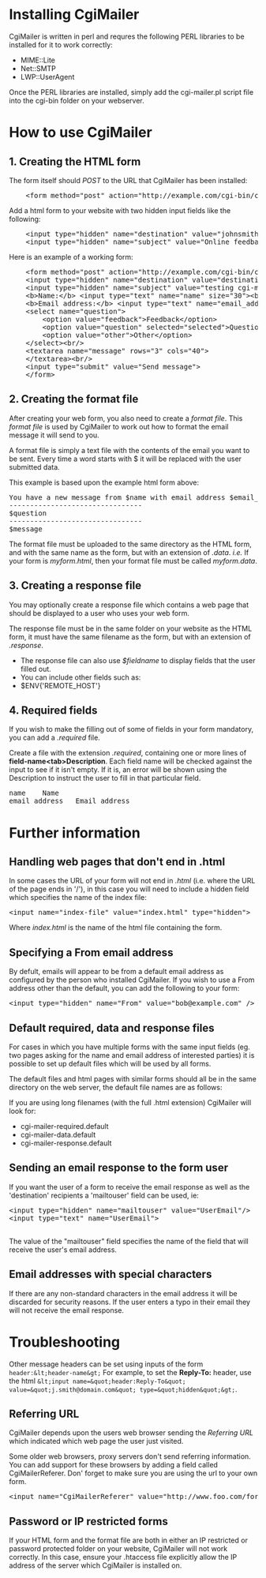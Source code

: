 # Installing CgiMailer

CgiMailer is written in perl and requres the following PERL libraries to be installed
for it to work correctly:

 - MIME::Lite
 - Net::SMTP
 - LWP::UserAgent

Once the PERL libraries are installed, simply add the cgi-mailer.pl script file
into the cgi-bin folder on your webserver.

# How to use CgiMailer

## 1. Creating the HTML form

The form itself should _POST_ to the URL that CgiMailer has been installed:

<pre class="prettyprint lang-html">
    &lt;form method="post" action="http://example.com/cgi-bin/cgi-mailer.pl"&gt;
</pre>

Add a html form to your website with two hidden input fields like the following:

<pre class="prettyprint lang-html">
    &lt;input type="hidden" name="destination" value="johnsmith@example.com"&gt;
    &lt;input type="hidden" name="subject" value="Online feedback form"&gt;
</pre>

Here is an example of a working form:

<pre class="prettyprint lang-html">
    &lt;form method="post" action="http://example.com/cgi-bin/cgi-mailer.pl"&gt;
    &lt;input type="hidden" name="destination" value="destination@example.com"&gt;
    &lt;input type="hidden" name="subject" value="testing cgi-mailer"&gt;
    &lt;b&gt;Name:&lt;/b&gt; &lt;input type="text" name="name" size="30"&gt;&lt;br/&gt;
    &lt;b&gt;Email address:&lt;/b&gt; &lt;input type="text" name="email_address" size="30"&gt;&lt;br/&gt;
    &lt;select name="question"&gt;
        &lt;option value="feedback"&gt;Feedback&lt;/option&gt;
        &lt;option value="question" selected="selected"&gt;Question&lt;/option&gt;
        &lt;option value="other"&gt;Other&lt;/option&gt;
    &lt;/select&gt;&lt;br/&gt;
    &lt;textarea name="message" rows="3" cols="40"&gt;
    &lt;/textarea&gt;&lt;br/&gt;
    &lt;input type="submit" value="Send message"&gt;
    &lt;/form&gt;
</pre>

## 2. Creating the format file

After creating your web form, you also need to create a _format file_. This _format file_ is
used by CgiMailer to work out how to format the email message it will send to you.

A format file is simply a text file with the contents of the email you want to be sent.
Every time a word starts with $ it will be replaced with the user submitted data.

This example is based upon the example html form above:

<pre>
You have a new message from $name with email address $email_address
--------------------------------
$question
--------------------------------
$message
</pre>

The format file must be uploaded to the same directory as the HTML form,
and with the same name as the form, but with an extension of _.data_.
_i.e._ If your form is _myform.html_, then your
       format file must be called _myform.data_.

## 3. Creating a response file

You may optionally create a response file which contains a web page that
should be displayed to a user who uses your web form.

The response file must be in the same folder on your website
as the HTML form, it must have the same filename as the form,
but with an extension of _.response_.

- The response file can also use _$fieldname_ to display fields that the user filled out.
- You can include other fields such as:
 - $ENV{'REMOTE_HOST'}

## 4. Required fields

If you wish to make the filling out of some of fields in your
form mandatory, you can add a _.required_ file.

Create a file with the extension _.required_, containing one or more
lines of __field-name&lt;tab&gt;Description__. Each field name
will be checked against the input to see if it isn't empty. If
it is, an error will be shown using the Description to instruct
the user to fill in that particular field.

<pre>
name    Name
email_address   Email address
</pre>

# Further information

## Handling web pages that don't end in .html

In some cases the URL of your form will not end in _.html_ (i.e. where the
URL of the page ends in '/'), in this case you will need to include a hidden
field which specifies the name of the index file:

<pre class="prettyprint lang-html">
&lt;input name="index-file" value="index.html" type="hidden"&gt;
</pre>

Where _index.html_ is the name of the html file containing the form.

## Specifying a From email address

By defult, emails will appear to be from a default email address as configured
by the person who installed CgiMailer. If you wish to use a From address other
than the default, you can add the following to your form:

<pre class="prettyprint lang-html">
&lt;input type="hidden" name="From" value="bob@example.com" /&gt;
</pre>

## Default required, data and response files

For cases in which you have multiple forms with the same input fields (eg.
two pages asking for the name and email address of interested parties) it is
possible to set up default files which will be used by all forms.

The default files and html pages with similar forms should all be in the
same directory on the web server, the default file names are as follows:

If you are using long filenames (with the full .html extension) CgiMailer
will look for:

- cgi-mailer-required.default
- cgi-mailer-data.default
- cgi-mailer-response.default

## Sending an email response to the form user

If you want the user of a form to receive the email response
as well as the 'destination' recipients a 'mailtouser' field can be
used, ie:

<pre class="prettyprint lang-html">
&lt;input type="hidden" name="mailtouser" value="UserEmail"/&gt;
&lt;input type="text" name="UserEmail"&gt;<br />
</pre>

The value of the "mailtouser" field specifies the name of the field that
will receive the user's email address.

## Email addresses with special characters

If there are any non-standard characters in the email address it will be
discarded for security reasons. If the user enters a typo in their email
they will not receive the email response.

# Troubleshooting

Other message headers can be set using inputs of the form
`header:&lt;header-name&gt;` For example, to set the
<b>Reply-To:</b> header, use the html `&lt;input
name=&quot;header:Reply-To&quot; value=&quot;j.smith@domain.com&quot;
type=&quot;hidden&quot;&gt;`.</p>

## Referring URL

CgiMailer depends upon the users web browser sending the _Referring URL_
which indicated which web page the user just visited.

Some older web browsers, proxy servers don't send referring
information. You can add support for these browsers by adding
a field called CgiMailerReferer. Don' forget to make sure you
are using the url to your own form.

<pre class="prettyprint lang-html" style="border: 0 !important;">
&lt;input name="CgiMailerReferer" value="http://www.foo.com/forms/feedback.html" type="hidden" /&gt;
</pre>

## Password or IP restricted forms

If your HTML form and the format file are both in either an IP restricted or
password protected folder on your website, CgiMailer will not work correctly.
In this case, ensure your .htaccess file explicitly allow the IP address of the
server which CgiMailer is installed on.

